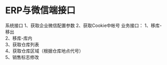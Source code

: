 # ERP与微信端接口
系统接口
1、获取企业微信配置参数
2、获取Cookie中帐号
业务接口：
1、移库-移出 <br/>
2、移库-库内 <br/>
3、获取仓库列表 <br/>
4、获取仓库区域（根据仓库地点代号）<br/>
5、销售标志修改 <br/>
